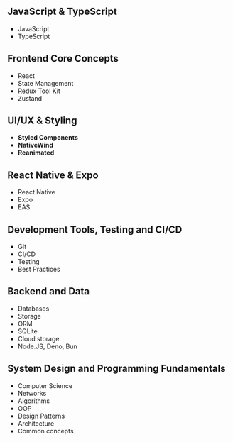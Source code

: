 ## JavaScript & TypeScript
- JavaScript
- TypeScript
## Frontend Core Concepts
- React
- State Management
- Redux Tool Kit
- Zustand
## UI/UX & Styling
- **Styled Components**
- **NativeWind**
- **Reanimated**
## React Native & Expo
- React Native
- Expo
- EAS
## Development Tools, Testing and CI/CD
- Git
- CI/CD 
- Testing
- Best Practices
## Backend and Data
- Databases
- Storage
- ORM
- SQLite
- Cloud storage
- Node.JS, Deno, Bun

## System Design and Programming Fundamentals
- Computer Science
- Networks
- Algorithms
- OOP
- Design Patterns
- Architecture
- Common concepts
